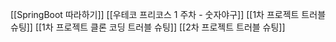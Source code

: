 [[SpringBoot 따라하기]]
[[우테코 프리코스 1 주차 - 숫자야구]]
[[1차 프로젝트 트러블슈팅]]
[[1차 프로젝트 클론 코딩 트러블 슈팅]]
[[2차 프로젝트 트러블 슈팅]]